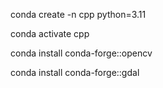 conda create -n cpp python=3.11

conda activate cpp

conda install conda-forge::opencv

conda install conda-forge::gdal
